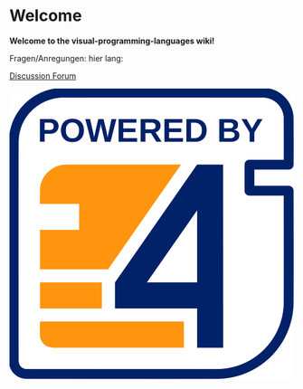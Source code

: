 # Welcome 

**Welcome to the visual-programming-languages wiki!**

Fragen/Anregungen:
hier lang:

[Discussion Forum](https://github.com/Meisterschulen-am-Ostbahnhof-Munchen/visual-programming-languages-docs/discussions)

![powerdby4diac_large_light](img/powerdby4diac_small_light.png)

